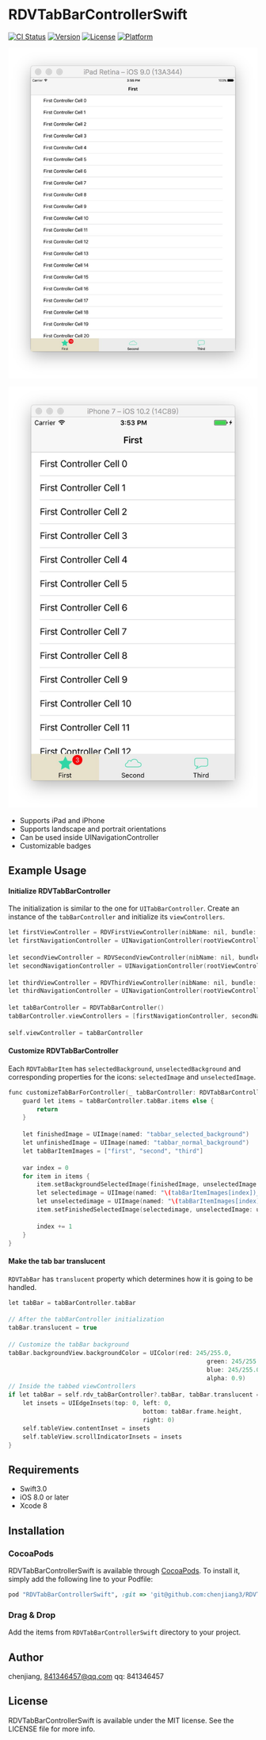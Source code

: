 # RDVTabBarControllerSwift

[![CI Status](http://img.shields.io/travis/chenjiang/RDVTabBarControllerSwift.svg?style=flat)](https://travis-ci.org/chenjiang/RDVTabBarControllerSwift)
[![Version](https://img.shields.io/cocoapods/v/RDVTabBarControllerSwift.svg?style=flat)](http://cocoapods.org/pods/RDVTabBarControllerSwift)
[![License](https://img.shields.io/cocoapods/l/RDVTabBarControllerSwift.svg?style=flat)](http://cocoapods.org/pods/RDVTabBarControllerSwift)
[![Platform](https://img.shields.io/cocoapods/p/RDVTabBarControllerSwift.svg?style=flat)](http://cocoapods.org/pods/RDVTabBarControllerSwift)

[![iPad screenshot](Screenshots/iPad-small.png)](Screenshots/iPad.png)

[![iPhone screenshot](Screenshots/iPhone-small.png)](Screenshots/iPhone.png)

* Supports iPad and iPhone
* Supports landscape and portrait orientations
* Can be used inside UINavigationController
* Customizable badges

## Example Usage

#### Initialize RDVTabBarController
The initialization is similar to the one for `UITabBarController`. Create an instance of the `tabBarController` and initialize its `viewControllers`.

```c
let firstViewController = RDVFirstViewController(nibName: nil, bundle: nil)
let firstNavigationController = UINavigationController(rootViewController: firstViewController)

let secondViewController = RDVSecondViewController(nibName: nil, bundle: nil)
let secondNavigationController = UINavigationController(rootViewController: secondViewController)

let thirdViewController = RDVThirdViewController(nibName: nil, bundle: nil)
let thirdNavigationController = UINavigationController(rootViewController: thirdViewController)

let tabBarController = RDVTabBarController()
tabBarController.viewControllers = [firstNavigationController, secondNavigationController, thirdNavigationController]

self.viewController = tabBarController

```

#### Customize RDVTabBarController
Each `RDVTabBarItem` has `selectedBackground`, `unselectedBackground` and corresponding properties for the icons: `selectedImage` and `unselectedImage`.
```c
func customizeTabBarForController(_ tabBarController: RDVTabBarController) {
    guard let items = tabBarController.tabBar.items else {
        return
    }

    let finishedImage = UIImage(named: "tabbar_selected_background")
    let unfinishedImage = UIImage(named: "tabbar_normal_background")
    let tabBarItemImages = ["first", "second", "third"]

    var index = 0
    for item in items {
        item.setBackgroundSelectedImage(finishedImage, unselectedImage: unfinishedImage)
        let selectedimage = UIImage(named: "\(tabBarItemImages[index])_selected")
        let unselectedimage = UIImage(named: "\(tabBarItemImages[index])_normal")
        item.setFinishedSelectedImage(selectedimage, unselectedImage: unselectedimage)

        index += 1
    }
}
```
#### Make the tab bar translucent
`RDVTabBar` has `translucent` property which determines how it is going to be handled.

```c
let tabBar = tabBarController.tabBar

// After the tabBarController initialization
tabBar.translucent = true

// Customize the tabBar background
tabBar.backgroundView.backgroundColor = UIColor(red: 245/255.0,
                                                        green: 245/255.0,
                                                        blue: 245/255.0,
                                                        alpha: 0.9)
// Inside the tabbed viewControllers
if let tabBar = self.rdv_tabBarController?.tabBar, tabBar.translucent == true {
    let insets = UIEdgeInsets(top: 0, left: 0,
                                      bottom: tabBar.frame.height,
                                      right: 0)
    self.tableView.contentInset = insets
    self.tableView.scrollIndicatorInsets = insets
}
```

## Requirements
* Swift3.0
* iOS 8.0 or later
* Xcode 8

## Installation

### CocoaPods
RDVTabBarControllerSwift is available through [CocoaPods](http://cocoapods.org). To install
it, simply add the following line to your Podfile:

```ruby
pod "RDVTabBarControllerSwift", :git => 'git@github.com:chenjiang3/RDVTabBarControllerSwift.git'
```

### Drag & Drop
Add the items from `RDVTabBarControllerSwift` directory to your project.

## Author

chenjiang, 841346457@qq.com
qq: 841346457

## License

RDVTabBarControllerSwift is available under the MIT license. See the LICENSE file for more info.
